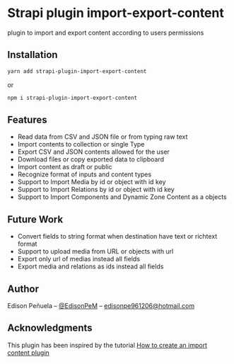# Strapi plugin import-export-content

plugin to import and export content according to users permissions

## Installation

```bash
yarn add strapi-plugin-import-export-content
```

or

```bash
npm i strapi-plugin-import-export-content
```

## Features

- Read data from CSV and JSON file or from typing raw text
- Import contents to collection or single Type
- Export CSV and JSON contents allowed for the user
- Download files or copy exported data to clipboard
- Import content as draft or public
- Recognize format of inputs and content types
- Support to Import Media by id or object with id key
- Support to Import Relations by id or object with id key
- Support to Import Components and Dynamic Zone Content as a objects

## Future Work

- Convert fields to string format when destination have text or richtext format
- Support to upload media from URL or objects with url
- Export only url of medias instead all fields
- Export media and relations as ids instead all fields

## Author

Edison Peñuela – [@EdisonPeM](https://github.com/EdisonPeM/) – edisonpe961206@hotmail.com

## Acknowledgments

This plugin has been inspired by the tutorial [How to create an import content plugin](https://strapi.io/blog/how-to-create-an-import-content-plugin-part-1-4)
